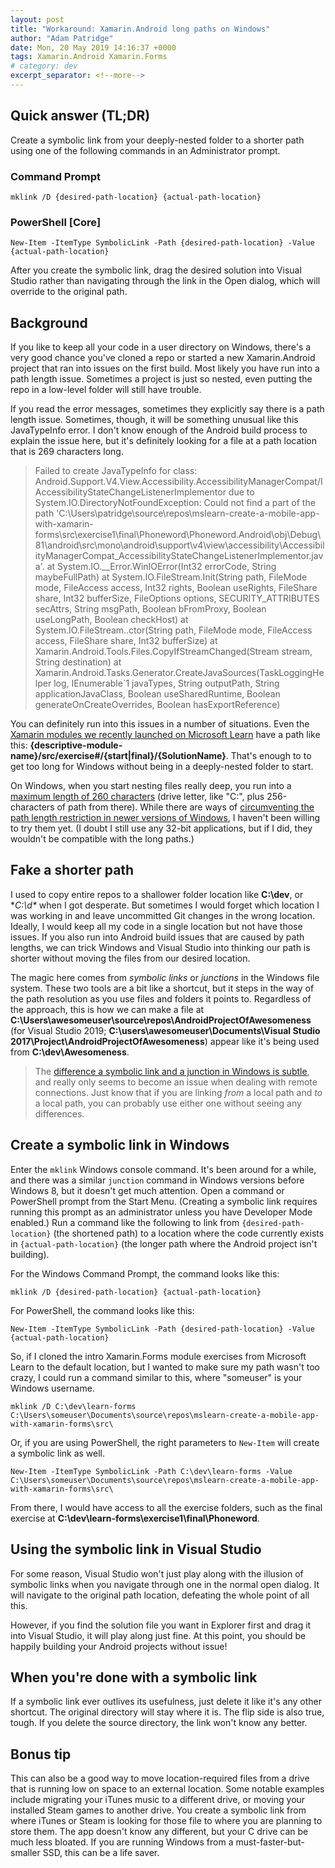 ```yaml
---
layout: post
title: "Workaround: Xamarin.Android long paths on Windows"
author: "Adam Patridge"
date: Mon, 20 May 2019 14:16:37 +0000
tags: Xamarin.Android Xamarin.Forms
# category: dev
excerpt_separator: <!--more-->
---
```


## Quick answer (TL;DR)

Create a symbolic link from your deeply-nested folder to a shorter path using one of the following commands in an Administrator prompt.

### Command Prompt

```
mklink /D {desired-path-location} {actual-path-location}
```

### PowerShell [Core]

```
New-Item -ItemType SymbolicLink -Path {desired-path-location} -Value {actual-path-location}
```

After you create the symbolic link, drag the desired solution into Visual Studio rather than navigating through the link in the Open dialog, which will override to the original path.

<!--more-->

## Background

If you like to keep all your code in a user directory on Windows, there's a very good chance you've cloned a repo or started a new Xamarin.Android project that ran into issues on the first build. Most likely you have run into a path length issue. Sometimes a project is just so nested, even putting the repo in a low-level folder will still have trouble.

If you read the error messages, sometimes they explicitly say there is a path length issue. Sometimes, though, it will be something unusual like this JavaTypeInfo error. I don't know enough of the Android build process to explain the issue here, but it's definitely looking for a file at a path location that is 269 characters long.

> Failed to create JavaTypeInfo for class: Android.Support.V4.View.Accessibility.AccessibilityManagerCompat/IAccessibilityStateChangeListenerImplementor due to System.IO.DirectoryNotFoundException: Could not find a part of the path 'C:\Users\patridge\source\repos\mslearn-create-a-mobile-app-with-xamarin-forms\src\exercise1\final\Phoneword\Phoneword.Android\obj\Debug\81\android\src\mono\android\support\v4\view\accessibility\AccessibilityManagerCompat_AccessibilityStateChangeListenerImplementor.java'.
>    at System.IO.__Error.WinIOError(Int32 errorCode, String maybeFullPath)
>    at System.IO.FileStream.Init(String path, FileMode mode, FileAccess access, Int32 rights, Boolean useRights, FileShare share, Int32 bufferSize, FileOptions options, SECURITY_ATTRIBUTES secAttrs, String msgPath, Boolean bFromProxy, Boolean useLongPath, Boolean checkHost)
>    at System.IO.FileStream..ctor(String path, FileMode mode, FileAccess access, FileShare share, Int32 bufferSize)
>    at Xamarin.Android.Tools.Files.CopyIfStreamChanged(Stream stream, String destination)
>    at Xamarin.Android.Tasks.Generator.CreateJavaSources(TaskLoggingHelper log, IEnumerable`1 javaTypes, String outputPath, String applicationJavaClass, Boolean useSharedRuntime, Boolean generateOnCreateOverrides, Boolean hasExportReference)

You can definitely run into this issues in a number of situations. Even the [Xamarin modules we recently launched on Microsoft Learn](https://aka.ms/learn-xamarin) have a path like this: **{descriptive-module-name}/src/exercise#/{start\|final}/{SolutionName}**. That's enough to to get too long for Windows without being in a deeply-nested folder to start.

On Windows, when you start nesting files really deep, you run into a [maximum length of 260 characters](https://docs.microsoft.com/en-us/windows/desktop/FileIO/naming-a-file#maximum-path-length-limitation) (drive letter, like "C:\", plus 256-characters of path from there). While there are ways of [circumventing the path length restriction in newer versions of Windows](https://mspoweruser.com/ntfs-260-character-windows-10/), I haven't been willing to try them yet. (I doubt I still use any 32-bit applications, but if I did, they wouldn't be compatible with the long paths.)

## Fake a shorter path

I used to copy entire repos to a shallower folder location like **C:\dev**, or **C:\d\** when I got desperate. But sometimes I would forget which location I was working in and leave uncommitted Git changes in the wrong location. Ideally, I would keep all my code in a single location but not have those issues. If you also run into Android build issues that are caused by path lengths, we can trick Windows and Visual Studio into thinking our path is shorter without moving the files from our desired location.

The magic here comes from _symbolic links_ or _junctions_ in the Windows file system. These two tools are a bit like a shortcut, but it steps in the way of the path resolution as you use files and folders it points to. Regardless of the approach, this is how we can make a file at **C:\Users\awesomeuser\source\repos\AndroidProjectOfAwesomeness** (for Visual Studio 2019; **C:\users\awesomeuser\Documents\Visual Studio 2017\Project\AndroidProjectOfAwesomeness**) appear like it's being used from **C:\dev\Awesomeness**.

> The [difference a symbolic link and a junction in Windows is subtle](https://superuser.com/a/1291446/3675), and really only seems to become an issue when dealing with remote connections. Just know that if you are linking _from_ a local path and _to_ a local path, you can probably use either one without seeing any differences.

## Create a symbolic link in Windows

Enter the `mklink` Windows console command. It's been around for a while, and there was a similar `junction` command in Windows versions before Windows 8, but it doesn't get much attention. Open a command or PowerShell prompt from the Start Menu. (Creating a symbolic link requires running this prompt as an administrator unless you have Developer Mode enabled.) Run a command like the following to link from `{desired-path-location}` (the shortened path) to a location where the code currently exists in `{actual-path-location}` (the longer path where the Android project isn't building).

For the Windows Command Prompt, the command looks like this:

```
mklink /D {desired-path-location} {actual-path-location}
```

For PowerShell, the command looks like this:

```
New-Item -ItemType SymbolicLink -Path {desired-path-location} -Value {actual-path-location}
```

So, if I cloned the intro Xamarin.Forms module exercises from Microsoft Learn to the default location, but I wanted to make sure my path wasn't too crazy, I could run a command similar to this, where "someuser" is your Windows username.

```
mklink /D C:\dev\learn-forms C:\Users\someuser\Documents\source\repos\mslearn-create-a-mobile-app-with-xamarin-forms\src\
```

Or, if you are using PowerShell, the right parameters to `New-Item` will create a symbolic link as well.

```
New-Item -ItemType SymbolicLink -Path C:\dev\learn-forms -Value C:\Users\someuser\Documents\source\repos\mslearn-create-a-mobile-app-with-xamarin-forms\src\
```

From there, I would have access to all the exercise folders, such as the final exercise at **C:\dev\learn-forms\exercise1\final\Phoneword**.

## Using the symbolic link in Visual Studio

For some reason, Visual Studio won't just play along with the illusion of symbolic links when you navigate through one in the normal open dialog. It will navigate to the original path location, defeating the whole point of all this.

However, if you find the solution file you want in Explorer first and drag it into Visual Studio, it will play along just fine. At this point, you should be happily building your Android projects without issue!

## When you're done with a symbolic link

If a symbolic link ever outlives its usefulness, just delete it like it's any other shortcut. The original directory will stay where it is. The flip side is also true, tough. If you delete the source directory, the link won't know any better.

## Bonus tip

This can also be a good way to move location-required files from a drive that is running low on space to an external location. Some notable examples include migrating your iTunes music to a different drive, or moving your installed Steam games to another drive. You create a symbolic link from where iTunes or Steam is looking for those file to where you are planning to store them. The app doesn't know any different, but your C drive can be much less bloated. If you are running Windows from a must-faster-but-smaller SSD, this can be a life saver.
